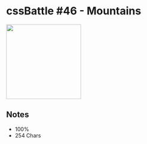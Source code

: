 # cssBattle #46 - Mountains

<img src="https://cssbattle.dev/targets/46@2x.png" width="200">

## Notes

- 100%
- 254 Chars
